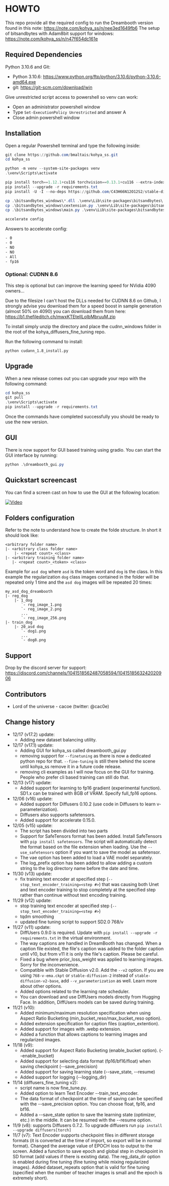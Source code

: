 # HOWTO

This repo provide all the required config to run the Dreambooth version found in this note: https://note.com/kohya_ss/n/nee3ed1649fb6
The setup of bitsandbytes with Adam8bit support for windows: https://note.com/kohya_ss/n/n47f654dc161e

## Required Dependencies

Python 3.10.6 and Git:

- Python 3.10.6: https://www.python.org/ftp/python/3.10.6/python-3.10.6-amd64.exe
- git: https://git-scm.com/download/win

Give unrestricted script access to powershell so venv can work:

- Open an administrator powershell window
- Type `Set-ExecutionPolicy Unrestricted` and answer A
- Close admin powershell window

## Installation

Open a regular Powershell terminal and type the following inside:

```powershell
git clone https://github.com/bmaltais/kohya_ss.git
cd kohya_ss

python -m venv --system-site-packages venv
.\venv\Scripts\activate

pip install torch==1.12.1+cu116 torchvision==0.13.1+cu116 --extra-index-url https://download.pytorch.org/whl/cu116
pip install --upgrade -r requirements.txt
pip install -U -I --no-deps https://github.com/C43H66N12O12S2/stable-diffusion-webui/releases/download/f/xformers-0.0.14.dev0-cp310-cp310-win_amd64.whl

cp .\bitsandbytes_windows\*.dll .\venv\Lib\site-packages\bitsandbytes\
cp .\bitsandbytes_windows\cextension.py .\venv\Lib\site-packages\bitsandbytes\cextension.py
cp .\bitsandbytes_windows\main.py .\venv\Lib\site-packages\bitsandbytes\cuda_setup\main.py

accelerate config

```

Answers to accelerate config:

```txt
- 0
- 0
- NO
- NO
- All
- fp16
```

### Optional: CUDNN 8.6

This step is optional but can improve the learning speed for NVidia 4090 owners...

Due to the filesize I can't host the DLLs needed for CUDNN 8.6 on Github, I strongly advise you download them for a speed boost in sample generation (almost 50% on 4090) you can download them from here: https://b1.thefileditch.ch/mwxKTEtelILoIbMbruuM.zip

To install simply unzip the directory and place the cudnn_windows folder in the root of the kohya_diffusers_fine_tuning repo.

Run the following command to install:

```
python cudann_1.8_install.py
```

## Upgrade

When a new release comes out you can upgrade your repo with the following command:

```powershell
cd kohya_ss
git pull
.\venv\Scripts\activate
pip install --upgrade -r requirements.txt
```

Once the commands have completed successfully you should be ready to use the new version.

## GUI

There is now support for GUI based training using gradio. You can start the GUI interface by running:

```powershell
python .\dreambooth_gui.py
```

## Quickstart screencast

You can find a screen cast on how to use the GUI at the following location:

[![Video](https://img.youtube.com/vi/RlvqEKj03WI/maxresdefault.jpg)](https://www.youtube.com/watch?v=RlvqEKj03WI)

## Folders configuration

Refer to the note to understand how to create the folde structure. In short it should look like:

```
<arbitrary folder name>
|- <arbitrary class folder name>
    |- <repeat count>_<class>
|- <arbitrary training folder name>
   |- <repeat count>_<token> <class>
```

Example for `asd dog` where `asd` is the token word and `dog` is the class. In this example the regularization `dog` class images contained in the folder will be repeated only 1 time and the `asd dog` images will be repeated 20 times:

```
my_asd_dog_dreambooth
|- reg_dog
    |- 1_dog
       `- reg_image_1.png
       `- reg_image_2.png
       ...
       `- reg_image_256.png
|- train_dog
    |- 20_asd dog
       `- dog1.png
       ...
       `- dog8.png
```

## Support

Drop by the discord server for support: https://discord.com/channels/1041518562487058594/1041518563242020906

## Contributors

- Lord of the universe - cacoe (twitter: @cac0e)

## Change history
* 12/17 (v17.2) update:
    - Adding new dataset balancing utility.
* 12/17 (v17.1) update:
    - Adding GUI for kohya_ss called dreambooth_gui.py
    - removing support for `--finetuning` as there is now a dedicated python repo for that. `--fine-tuning` is still there behind the scene until kohya_ss remove it in a future code release.
    - removing cli examples as I will now focus on the GUI for training. People who prefer cli based training can still do that.
* 12/13 (v17) update:
    - Added support for learning to fp16 gradient (experimental function). SD1.x can be trained with 8GB of VRAM. Specify full_fp16 options.
* 12/06 (v16) update:
    - Added support for Diffusers 0.10.2 (use code in Diffusers to learn v-parameterization).
    - Diffusers also supports safetensors.
    - Added support for accelerate 0.15.0.
* 12/05 (v15) update:
    - The script has been divided into two parts
    - Support for SafeTensors format has been added. Install SafeTensors with `pip install safetensors`. The script will automatically detect the format based on the file extension when loading. Use the `--use_safetensors` option if you want to save the model as safetensor.
    - The vae option has been added to load a VAE model separately.
    - The log_prefix option has been added to allow adding a custom string to the log directory name before the date and time.
* 11/30 (v13) update:
    - fix training text encoder at specified step (`--stop_text_encoder_training=<step #>`) that was causing both Unet and text encoder training to stop completely at the specified step rather than continue without text encoding training.
* 11/29 (v12) update:
    - stop training text encoder at specified step (`--stop_text_encoder_training=<step #>`)
    - tqdm smoothing
    - updated fine tuning script to support SD2.0 768/v
* 11/27 (v11) update:
    - DiffUsers 0.9.0 is required. Update with `pip install --upgrade -r requirements.txt` in the virtual environment.
    - The way captions are handled in DreamBooth has changed. When a caption file existed, the file's caption was added to the folder caption until v10, but from v11 it is only the file's caption. Please be careful.
    - Fixed a bug where prior_loss_weight was applied to learning images. Sorry for the inconvenience.
    - Compatible with Stable Diffusion v2.0. Add the `--v2` option. If you are using `768-v-ema.ckpt` or `stable-diffusion-2` instead of `stable-diffusion-v2-base`, add `--v_parameterization` as well. Learn more about other options.
    - Added options related to the learning rate scheduler.
    - You can download and use DiffUsers models directly from Hugging Face. In addition, DiffUsers models can be saved during training.
* 11/21 (v10):
    - Added minimum/maximum resolution specification when using Aspect Ratio Bucketing (min_bucket_reso/max_bucket_reso option).
    - Added extension specification for caption files (caption_extention).
    - Added support for images with .webp extension.
    - Added a function that allows captions to learning images and regularized images.
* 11/18 (v9):
    - Added support for Aspect Ratio Bucketing (enable_bucket option). (--enable_bucket)
    - Added support for selecting data format (fp16/bf16/float) when saving checkpoint (--save_precision)
    - Added support for saving learning state (--save_state, --resume)
    - Added support for logging (--logging_dir)
* 11/14 (diffusers_fine_tuning v2):
    - script name is now fine_tune.py.
    - Added option to learn Text Encoder --train_text_encoder.
    - The data format of checkpoint at the time of saving can be specified with the --save_precision option. You can choose float, fp16, and bf16.
    - Added a --save_state option to save the learning state (optimizer, etc.) in the middle. It can be resumed with the --resume option.
* 11/9 (v8): supports Diffusers 0.7.2. To upgrade diffusers run `pip install --upgrade diffusers[torch]`
* 11/7 (v7): Text Encoder supports checkpoint files in different storage formats (it is converted at the time of import, so export will be in normal format). Changed the average value of EPOCH loss to output to the screen. Added a function to save epoch and global step in checkpoint in SD format (add values if there is existing data). The reg_data_dir option is enabled during fine tuning (fine tuning while mixing regularized images). Added dataset_repeats option that is valid for fine tuning (specified when the number of teacher images is small and the epoch is extremely short).